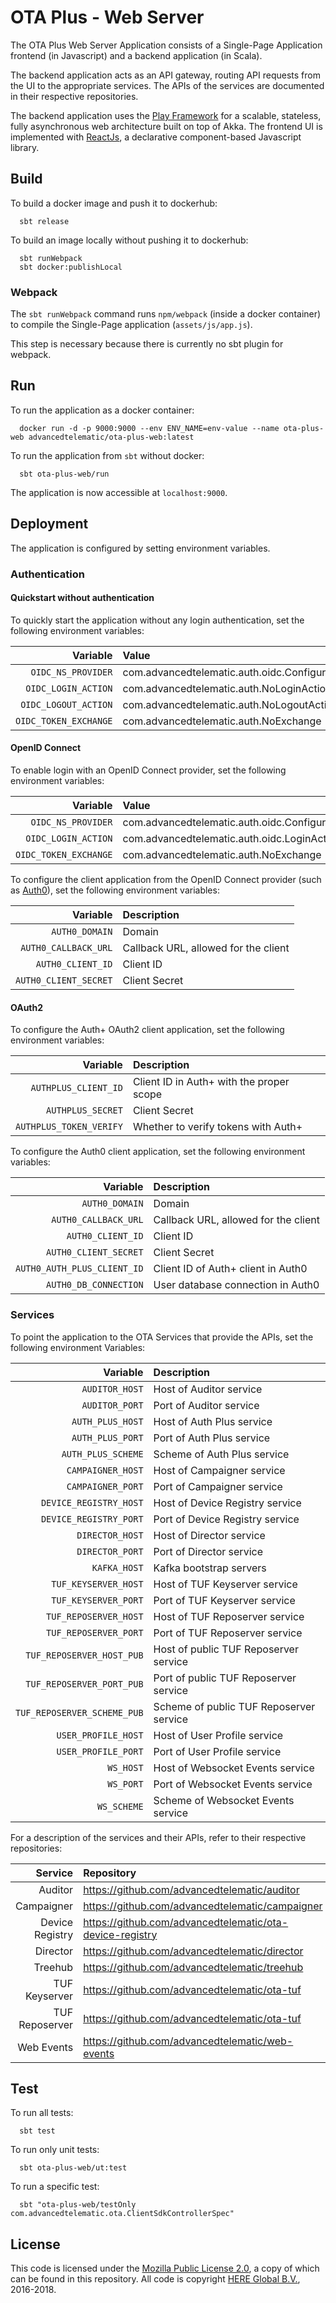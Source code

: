 # OTA Plus - Web Server

The OTA Plus Web Server Application consists of a Single-Page Application frontend (in Javascript) and a backend application (in Scala).

The backend application acts as an API gateway, routing API requests from the UI to the appropriate services. The APIs of the services are documented in their respective repositories.

The backend application uses the [Play Framework](https://www.playframework.com) for a scalable, stateless, fully asynchronous web architecture built on top of Akka.
The frontend UI is implemented with [ReactJs](https://reactjs.org), a declarative component-based Javascript library.

## Build

To build a docker image and push it to dockerhub:

```
  sbt release
```

To build an image locally without pushing it to dockerhub:

```
  sbt runWebpack
  sbt docker:publishLocal
```

### Webpack

The `sbt runWebpack` command runs `npm/webpack` (inside a docker container) to compile the Single-Page application (`assets/js/app.js`).

This step is necessary because there is currently no sbt plugin for webpack.

## Run

To run the application as a docker container:

```
  docker run -d -p 9000:9000 --env ENV_NAME=env-value --name ota-plus-web advancedtelematic/ota-plus-web:latest
```

To run the application from `sbt` without docker:

```
  sbt ota-plus-web/run
```

The application is now accessible at `localhost:9000`.

## Deployment

The application is configured by setting environment variables.

### Authentication

#### Quickstart without authentication

To quickly start the application without any login authentication, set the following environment variables:

Variable                    | Value
-------------------:        | :------------------
`OIDC_NS_PROVIDER`          | com.advancedtelematic.auth.oidc.ConfiguredNamespace
`OIDC_LOGIN_ACTION`         | com.advancedtelematic.auth.NoLoginAction
`OIDC_LOGOUT_ACTION`        | com.advancedtelematic.auth.NoLogoutAction
`OIDC_TOKEN_EXCHANGE`       | com.advancedtelematic.auth.NoExchange

#### OpenID Connect

To enable login with an OpenID Connect provider, set the following environment variables:

Variable                    | Value
-------------------:        | :------------------
`OIDC_NS_PROVIDER`          | com.advancedtelematic.auth.oidc.ConfiguredNamespace
`OIDC_LOGIN_ACTION`         | com.advancedtelematic.auth.oidc.LoginAction
`OIDC_TOKEN_EXCHANGE`       | com.advancedtelematic.auth.NoExchange

To configure the client application from the OpenID Connect provider (such as [Auth0](https://auth0.com)), set the following environment variables:

Variable                    | Description
-------------------:        | :------------------
`AUTH0_DOMAIN`              | Domain
`AUTH0_CALLBACK_URL`        | Callback URL, allowed for the client
`AUTH0_CLIENT_ID`           | Client ID
`AUTH0_CLIENT_SECRET`       | Client Secret

#### OAuth2

To configure the Auth+ OAuth2 client application, set the following environment variables:

Variable                    | Description
-------------------:        | :------------------
`AUTHPLUS_CLIENT_ID`        | Client ID in Auth+ with the proper scope
`AUTHPLUS_SECRET`           | Client Secret
`AUTHPLUS_TOKEN_VERIFY`     | Whether to verify tokens with Auth+

To configure the Auth0 client application, set the following environment variables:

Variable                    | Description
-------------------:        | :------------------
`AUTH0_DOMAIN`              | Domain
`AUTH0_CALLBACK_URL`        | Callback URL, allowed for the client
`AUTH0_CLIENT_ID`           | Client ID
`AUTH0_CLIENT_SECRET`       | Client Secret
`AUTH0_AUTH_PLUS_CLIENT_ID` | Client ID of Auth+ client in Auth0
`AUTH0_DB_CONNECTION`       | User database connection in Auth0

### Services

To point the application to the OTA Services that provide the APIs, set the following environment Variables:

Variable                    | Description
-------------------:        | :------------------
`AUDITOR_HOST`              | Host of Auditor service
`AUDITOR_PORT`              | Port of Auditor service
`AUTH_PLUS_HOST`            | Host of Auth Plus service
`AUTH_PLUS_PORT`            | Port of Auth Plus service
`AUTH_PLUS_SCHEME`          | Scheme of Auth Plus service
`CAMPAIGNER_HOST`           | Host of Campaigner service
`CAMPAIGNER_PORT`           | Port of Campaigner service
`DEVICE_REGISTRY_HOST`      | Host of Device Registry service
`DEVICE_REGISTRY_PORT`      | Port of Device Registry service
`DIRECTOR_HOST`             | Host of Director service
`DIRECTOR_PORT`             | Port of Director service
`KAFKA_HOST`                | Kafka bootstrap servers
`TUF_KEYSERVER_HOST`        | Host of TUF Keyserver service
`TUF_KEYSERVER_PORT`        | Port of TUF Keyserver service
`TUF_REPOSERVER_HOST`       | Host of TUF Reposerver service
`TUF_REPOSERVER_PORT`       | Port of TUF Reposerver service
`TUF_REPOSERVER_HOST_PUB`   | Host of public TUF Reposerver service
`TUF_REPOSERVER_PORT_PUB`   | Port of public TUF Reposerver service
`TUF_REPOSERVER_SCHEME_PUB` | Scheme of public TUF Reposerver service
`USER_PROFILE_HOST`         | Host of User Profile service
`USER_PROFILE_PORT`         | Port of User Profile service
`WS_HOST`                   | Host of Websocket Events service
`WS_PORT`                   | Port of Websocket Events service
`WS_SCHEME`                 | Scheme of Websocket Events service

For a description of the services and their APIs, refer to their respective repositories:

Service                     | Repository
-------------------:        | :------------------
Auditor                     | https://github.com/advancedtelematic/auditor
Campaigner                  | https://github.com/advancedtelematic/campaigner
Device Registry             | https://github.com/advancedtelematic/ota-device-registry
Director                    | https://github.com/advancedtelematic/director
Treehub                     | https://github.com/advancedtelematic/treehub
TUF Keyserver               | https://github.com/advancedtelematic/ota-tuf
TUF Reposerver              | https://github.com/advancedtelematic/ota-tuf
Web Events                  | https://github.com/advancedtelematic/web-events

## Test

To run all tests:

```
  sbt test
```

To run only unit tests:

```
  sbt ota-plus-web/ut:test
```

To run a specific test:

```
  sbt "ota-plus-web/testOnly com.advancedtelematic.ota.ClientSdkControllerSpec"
```

## License

This code is licensed under the [Mozilla Public License 2.0](LICENSE), a copy of which can be found in this repository. All code is copyright [HERE Global B.V.](https://www.here.com), 2016-2018.
